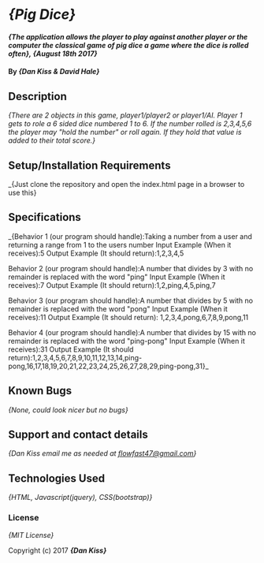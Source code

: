 # _{Pig Dice}_

#### _{The application allows the player to play against another player or the computer the classical game of pig dice a game where the dice is rolled often}, {August 18th 2017}_

#### By _**{Dan Kiss & David Hale}**_

## Description

_{There are 2 objects in this game, player1/player2 or player1/AI. Player 1 gets to role a 6 sided dice numbered 1 to 6. If the number rolled is 2,3,4,5,6 the player may "hold the number" or roll again. If they hold that value is added to their total score.}_

## Setup/Installation Requirements

_{Just clone the repository and open the index.html page in a browser to use this}

## Specifications

_{Behavior 1 (our program should handle):Taking a number from a user and returning a range from 1 to the users number
  Input Example (When it receives):5
  Output Example (It should return):1,2,3,4,5

  Behavior 2 (our program should handle):A number that divides by 3 with no remainder is replaced with the word "ping"
  Input Example (When it receives):7
  Output Example (It should return):1,2,ping,4,5,ping,7

  Behavior 3 (our program should handle):A number that divides by 5 with no remainder is replaced with the word "pong"
  Input Example (When it receives):11
  Output Example (It should return): 1,2,3,4,pong,6,7,8,9,pong,11

  Behavior 4 (our program should handle):A number that divides by 15 with no remainder is replaced with the word "ping-pong"
  Input Example (When it receives):31
  Output Example (It should return):1,2,3,4,5,6,7,8,9,10,11,12,13,14,ping-pong,16,17,18,19,20,21,22,23,24,25,26,27,28,29,ping-pong,31}_

## Known Bugs

_{None, could look nicer but no bugs}_

## Support and contact details

_{Dan Kiss email me as needed at flowfast47@gmail.com}_

## Technologies Used

_{HTML, Javascript(jquery), CSS(bootstrap)}_

### License

*{MIT License}*

Copyright (c) 2017 **_{Dan Kiss}_**
